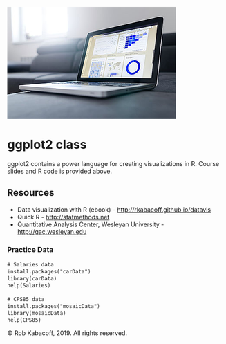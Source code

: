 ![graphs](graphs.jpg)
# ggplot2 class

<!-- badges: start -->
<!-- badges: end -->

ggplot2 contains a power language for creating visualizations in R.
Course slides and R code is provided above.

## Resources

- Data visualization with R (ebook) - http://rkabacoff.github.io/datavis
- Quick R - http://statmethods.net
- Quantitative Analysis Center, Wesleyan University - http://qac.wesleyan.edu


### Practice Data

```
# Salaries data
install.packages("carData")
library(carData)
help(Salaries)

# CPS85 data
install.packages("mosaicData")
library(mosaicData)
help(CPS85)
```


&copy; Rob Kabacoff, 2019. All rights reserved.

